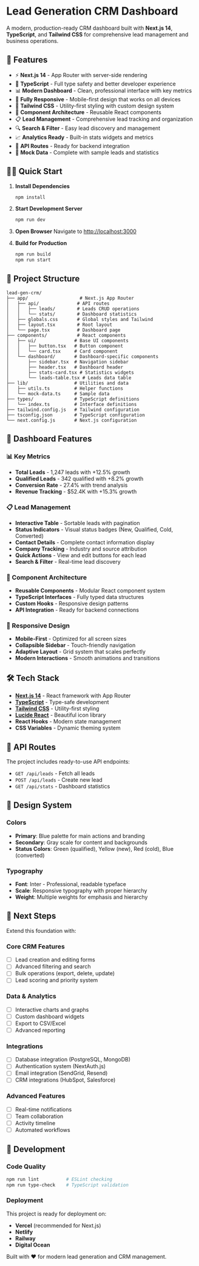 # Lead Generation CRM Dashboard

A modern, production-ready CRM dashboard built with **Next.js 14**, **TypeScript**, and **Tailwind CSS** for comprehensive lead management and business operations.

## 🚀 Features

- ⚡ **Next.js 14** - App Router with server-side rendering
- 🔷 **TypeScript** - Full type safety and better developer experience
- 📊 **Modern Dashboard** - Clean, professional interface with key metrics
- 📱 **Fully Responsive** - Mobile-first design that works on all devices  
- 🎨 **Tailwind CSS** - Utility-first styling with custom design system
- 🧩 **Component Architecture** - Reusable React components
- 📋 **Lead Management** - Comprehensive lead tracking and organization
- 🔍 **Search & Filter** - Easy lead discovery and management
- 📈 **Analytics Ready** - Built-in stats widgets and metrics
- 🔌 **API Routes** - Ready for backend integration
- 🎯 **Mock Data** - Complete with sample leads and statistics

## 🏃‍♂️ Quick Start

1. **Install Dependencies**
   ```bash
   npm install
   ```

2. **Start Development Server**
   ```bash
   npm run dev
   ```

3. **Open Browser**
   Navigate to [http://localhost:3000](http://localhost:3000)

4. **Build for Production**
   ```bash
   npm run build
   npm run start
   ```

## 📁 Project Structure

```
lead-gen-crm/
├── app/                   # Next.js App Router
│   ├── api/              # API routes
│   │   ├── leads/        # Leads CRUD operations
│   │   └── stats/        # Dashboard statistics
│   ├── globals.css       # Global styles and Tailwind
│   ├── layout.tsx        # Root layout
│   └── page.tsx          # Dashboard page
├── components/           # React components
│   ├── ui/              # Base UI components
│   │   ├── button.tsx   # Button component
│   │   └── card.tsx     # Card component
│   └── dashboard/       # Dashboard-specific components
│       ├── sidebar.tsx  # Navigation sidebar
│       ├── header.tsx   # Dashboard header
│       ├── stats-card.tsx # Statistics widgets
│       └── leads-table.tsx # Leads data table
├── lib/                 # Utilities and data
│   ├── utils.ts         # Helper functions
│   └── mock-data.ts     # Sample data
├── types/               # TypeScript definitions
│   └── index.ts         # Interface definitions
├── tailwind.config.js   # Tailwind configuration
├── tsconfig.json        # TypeScript configuration
└── next.config.js       # Next.js configuration
```

## 🎯 Dashboard Features

### 📊 Key Metrics
- **Total Leads** - 1,247 leads with +12.5% growth
- **Qualified Leads** - 342 qualified with +8.2% growth  
- **Conversion Rate** - 27.4% with trend analysis
- **Revenue Tracking** - $52.4K with +15.3% growth

### 📋 Lead Management
- **Interactive Table** - Sortable leads with pagination
- **Status Indicators** - Visual status badges (New, Qualified, Cold, Converted)
- **Contact Details** - Complete contact information display
- **Company Tracking** - Industry and source attribution
- **Quick Actions** - View and edit buttons for each lead
- **Search & Filter** - Real-time lead discovery

### 🧩 Component Architecture
- **Reusable Components** - Modular React component system
- **TypeScript Interfaces** - Fully typed data structures
- **Custom Hooks** - Responsive design patterns
- **API Integration** - Ready for backend connections

### 📱 Responsive Design
- **Mobile-First** - Optimized for all screen sizes
- **Collapsible Sidebar** - Touch-friendly navigation
- **Adaptive Layout** - Grid system that scales perfectly
- **Modern Interactions** - Smooth animations and transitions

## 🛠️ Tech Stack

- **[Next.js 14](https://nextjs.org/)** - React framework with App Router
- **[TypeScript](https://www.typescriptlang.org/)** - Type-safe development
- **[Tailwind CSS](https://tailwindcss.com/)** - Utility-first styling
- **[Lucide React](https://lucide.dev/)** - Beautiful icon library
- **React Hooks** - Modern state management
- **CSS Variables** - Dynamic theming system

## 🔌 API Routes

The project includes ready-to-use API endpoints:

- `GET /api/leads` - Fetch all leads
- `POST /api/leads` - Create new lead
- `GET /api/stats` - Dashboard statistics

## 🎨 Design System

### Colors
- **Primary**: Blue palette for main actions and branding
- **Secondary**: Gray scale for content and backgrounds
- **Status Colors**: Green (qualified), Yellow (new), Red (cold), Blue (converted)

### Typography
- **Font**: Inter - Professional, readable typeface
- **Scale**: Responsive typography with proper hierarchy
- **Weight**: Multiple weights for emphasis and hierarchy

## 🚀 Next Steps

Extend this foundation with:

### Core CRM Features
- [ ] Lead creation and editing forms
- [ ] Advanced filtering and search
- [ ] Bulk operations (export, delete, update)
- [ ] Lead scoring and priority system

### Data & Analytics  
- [ ] Interactive charts and graphs
- [ ] Custom dashboard widgets
- [ ] Export to CSV/Excel
- [ ] Advanced reporting

### Integrations
- [ ] Database integration (PostgreSQL, MongoDB)
- [ ] Authentication system (NextAuth.js)
- [ ] Email integration (SendGrid, Resend)
- [ ] CRM integrations (HubSpot, Salesforce)

### Advanced Features
- [ ] Real-time notifications
- [ ] Team collaboration
- [ ] Activity timeline
- [ ] Automated workflows

## 📝 Development

### Code Quality
```bash
npm run lint          # ESLint checking
npm run type-check    # TypeScript validation
```

### Deployment
This project is ready for deployment on:
- **Vercel** (recommended for Next.js)
- **Netlify**
- **Railway**
- **Digital Ocean**

Built with ❤️ for modern lead generation and CRM management.
